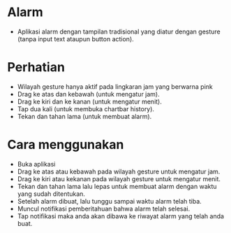 # Alarm 

- Aplikasi alarm dengan tampilan tradisional yang diatur dengan gesture (tanpa input text ataupun button action). 

# Perhatian
- Wilayah gesture hanya aktif pada lingkaran jam yang berwarna pink
- Drag ke atas dan kebawah (untuk mengatur jam).
- Drag ke kiri dan ke kanan (untuk mengatur menit).
- Tap dua kali (untuk membuka chartbar history).
- Tekan dan tahan lama (untuk membuat alarm).

# Cara menggunakan
- Buka aplikasi 
- Drag ke atas atau kebawah pada wilayah gesture untuk mengatur jam.
- Drag ke kiri atau kekanan pada wilayah gesture untuk mengatur menit.
- Tekan dan tahan lama lalu lepas untuk membuat alarm dengan waktu yang sudah ditentukan.
- Setelah alarm dibuat, lalu tunggu sampai waktu alarm telah tiba.
- Muncul notifikasi pemberitahuan bahwa alarm telah selesai.
- Tap notifikasi maka anda akan dibawa ke riwayat alarm yang telah anda buat.


